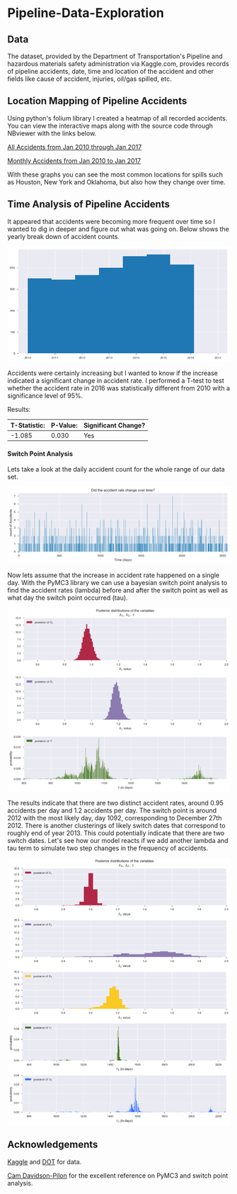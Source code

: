 # Pipeline-Data-Exploration


## Data

The dataset, provided by the Department of Transportation's Pipeline and hazardous materials safety administration via Kaggle.com, provides records of pipeline accidents, date, time and location of the accident and other fields like cause of accident, injuries, oil/gas spilled, etc.

## Location Mapping of Pipeline Accidents

Using python's folium library I created a heatmap of all recorded accidents. You can view the interactive maps along with the source code through NBviewer with the links below.

[All Accidents from Jan 2010 through Jan  2017](http://nbviewer.jupyter.org/github/cstaff18/Pipeline-Data-Exploration/blob/master/src/TotalAccidentsMap.ipynb)

[Monthly Accidents from Jan 2010 to Jan 2017](http://nbviewer.jupyter.org/github/cstaff18/Pipeline-Data-Exploration/blob/master/src/MonthlyAccidentsMap.ipynb)

With these graphs you can see the most common locations for spills such as Houston, New York and Oklahoma, but also how they change over time.

## Time Analysis of Pipeline Accidents

It appeared that accidents were becoming more frequent over time so I wanted to dig in deeper and figure out what was going on. Below shows the yearly break down of accident counts.

![Yearly Accident Count](https://github.com/cstaff18/Pipeline-Data-Exploration/blob/master/images/AccidentsByYear.png "Accidents By Year")

Accidents were certainly increasing but I wanted to know if the increase indicated a significant change in accident rate.  I performed a T-test to test whether the accident rate in 2016 was statistically different from 2010 with a significance level of 95%.

Results:

T-Statistic: | P-Value: | Significant Change?
--- | --- | ---
-1.085| 0.030 | Yes

#### Switch Point Analysis

Lets take a look at the daily accident count for the whole range of our data set.

![Daily Accident Count](https://github.com/cstaff18/Pipeline-Data-Exploration/blob/master/images/DailyAccidentGraph.png "Accidents By Day")

Now lets assume that the increase in accident rate happened on a single day.  With the PyMC3 library we can use a bayesian switch point analysis to find the accident rates (lambda) before and after the switch point as well as what day the switch point occurred (tau).

![Single Switch Point](https://github.com/cstaff18/Pipeline-Data-Exploration/blob/master/images/1SwitchPoint.png "Switch Point Analysis")

The results indicate that there are two distinct accident rates, around 0.95 accidents per day and 1.2 accidents per day. The switch point is around 2012 with the most likely day, day 1092, corresponding to December 27th 2012. There is another clusterings of likely switch dates that correspond to roughly end of year 2013. This could potentially indicate that there are two switch dates. Let's see how our model reacts if we add another lambda and tau term to simulate two step changes in the frequency of accidents.

![Two Switch Point](https://github.com/cstaff18/Pipeline-Data-Exploration/blob/master/images/2SwitchPoint.png "2 Switch Points Analysis")


## Acknowledgements
[Kaggle](https://www.kaggle.com/usdot/pipeline-accidents) and [DOT](https://catalog.data.gov/dataset/pipeline-accident-incident-reports-natural-gas-distribution-incident-data-january-2010-to-) for data.

[Cam Davidson-Pilon](https://github.com/CamDavidsonPilon/Probabilistic-Programming-and-Bayesian-Methods-for-Hackers) for the excellent reference on PyMC3 and switch point analysis.
